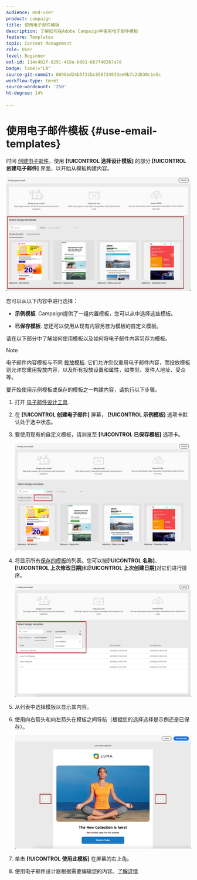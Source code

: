 ```yaml
---
audience: end-user
product: campaign
title: 使用电子邮件模板
description: 了解如何在Adobe Campaign中使用电子邮件模板
feature: Templates
topic: Content Management
role: User
level: Beginner
exl-id: 114c482f-8291-418a-bd81-667f40267a7d
badge: label="LA"
source-git-commit: 8690bd24b5f31bc850734939ae9b7c2d830c1e5c
workflow-type: tm+mt
source-wordcount: '250'
ht-degree: 14%

---
```


# 使用电子邮件模板 {#use-email-templates}

时间 [创建电子邮件](../email/create-email.md)，使用 **[!UICONTROL 选择设计模板]** 的部分 **[!UICONTROL 创建电子邮件]** 界面，以开始从模板构建内容。

![](assets/email_designer-templates.png)

您可以从以下内容中进行选择：

* **示例模板**. Campaign提供了一组内置模板，您可以从中选择这些模板。

* **已保存模板**. 您还可以使用从现有内容另存为模板的自定义模板。

请在以下部分中了解如何使用模板以及如何将电子邮件内容另存为模板。

>[!NOTE]
>
>电子邮件内容模板与不同 [投放模板](../msg/delivery-template.md). 它们允许您仅重用电子邮件内容，而投放模板则允许您重用投放内容，以及所有投放设置和属性，如类型、发件人地址、受众等。

要开始使用示例模板或保存的模板之一构建内容，请执行以下步骤。

1. 打开 [电子邮件设计工具](create-email-content.md).

1. 在 **[!UICONTROL 创建电子邮件]** 屏幕， **[!UICONTROL 示例模板]** 选项卡默认处于选中状态。

1. 要使用现有的自定义模板，请浏览至 **[!UICONTROL 已保存模板]** 选项卡。

   ![](assets/email_designer-saved-templates-tab.png)

1. 将显示所有[保存的模板](#save-as-template)的列表。您可以按&#x200B;**[!UICONTROL 名称]**、**[!UICONTROL 上次修改日期]**&#x200B;和&#x200B;**[!UICONTROL 上次创建日期]**&#x200B;对它们进行排序。

   ![](assets/email_designer-saved-templates.png)

1. 从列表中选择模板以显示其内容。

1. 使用向右箭头和向左箭头在模板之间导航（根据您的选择选择是示例还是已保存）。

   ![](assets/email_designer-saved-templates-navigate.png)

1. 单击 **[!UICONTROL 使用此模板]** 在屏幕的右上角。

1. 使用电子邮件设计器根据需要编辑您的内容。[了解详情](create-email-content.md)

